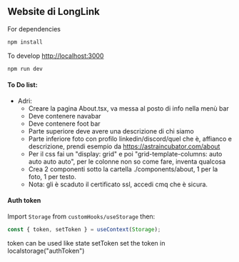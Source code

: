 ## Website di LongLink
For dependencies
```bash
npm install
```

To develop [http://localhost:3000](http://localhost:3000) 
```bash
npm run dev
```

#### To Do list:  
- Adri:
    - Creare la pagina About.tsx, va messa al posto di info nella menù bar
    - Deve contenere navabar
    - Deve contenere foot bar
    - Parte superiore deve avere una descrizione di chi siamo
    - Parte inferiore foto con profilo linkedin/discord/quel che è, affianco e descrizione, prendi esempio da https://astraincubator.com/about
    - Per il css fai un "display: grid" e poi "grid-template-columns: auto auto auto auto", per le colonne non so come fare, inventa qualcosa
    - Crea 2 componenti sotto la cartella ./components/about, 1 per la foto, 1 per testo. 
    - Nota: gli è scaduto il certificato ssl, accedi cmq che è sicura. 

#### Auth token

Import `Storage` from `customHooks/useStorage` then:

```js
const { token, setToken } = useContext(Storage);
```

token can be used like state
setToken set the token in localstorage("authToken")
